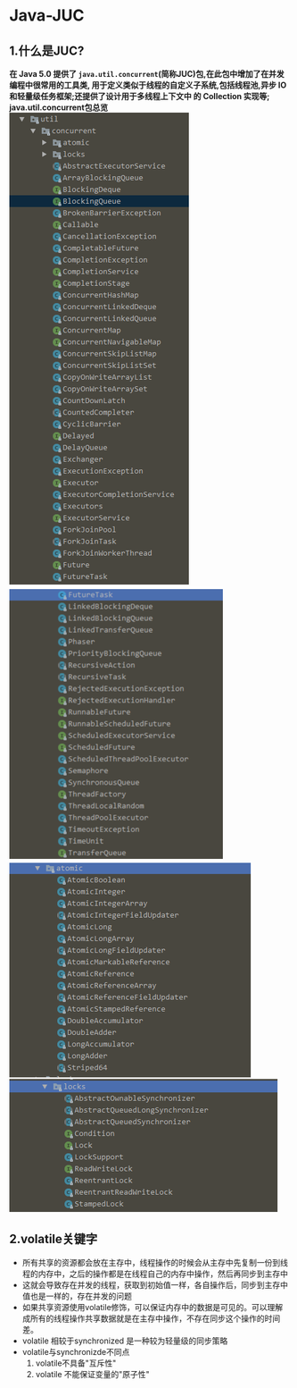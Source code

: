 # Java-JUC  
## 1.什么是JUC?  
**在 Java 5.0 提供了 `java.util.concurrent`(简称JUC)包,在此包中增加了在并发编程中很常用的工具类,
用于定义类似于线程的自定义子系统,包括线程池,异步 IO 和轻量级任务框架;还提供了设计用于多线程上下文中
的 Collection 实现等;**  
**java.util.concurrent包总览**  
![3](https://github.com/chenkuifang/java-juc/blob/master/3.png)  
![2](https://github.com/chenkuifang/java-juc/blob/master/22.png)  
![1](https://github.com/chenkuifang/java-juc/blob/master/1.png)  
![4](https://github.com/chenkuifang/java-juc/blob/master/4.png)  
## 2.volatile关键字   
- 所有共享的资源都会放在主存中，线程操作的时候会从主存中先复制一份到线程的内存中，之后的操作都是在线程自己的内存中操作，然后再同步到主存中
- 这就会导致存在并发的线程，获取到初始值一样，各自操作后，同步到主存中值也是一样的，存在并发的问题
- 如果共享资源使用volatile修饰，可以保证内存中的数据是可见的。可以理解成所有的线程操作共享数据就是在主存中操作，不存在同步这个操作的时间差。
- volatile 相较于synchronized 是一种较为轻量级的同步策略
- volatile与synchronizde不同点
  1. volatile不具备"互斥性"
  2. volatile 不能保证变量的"原子性"

